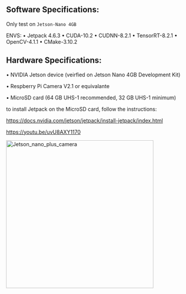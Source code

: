 
    
## Software Specifications:

Only test on `Jetson-Nano 4GB`

ENVS:
•	Jetpack 4.6.3
•	CUDA-10.2
•	CUDNN-8.2.1
•	TensorRT-8.2.1
•	OpenCV-4.1.1
•	CMake-3.10.2

## Hardware Specifications:
    
•	NVIDIA Jetson device (veirfied on Jetson Nano 4GB Development Kit)

•	Respberry Pi Camera V2.1 or equivalante
  
•	MicroSD card (64 GB UHS-1 recommended, 32 GB UHS-1 minimum)
    
to install Jetpack on the MicroSD card, follow the instructions:

https://docs.nvidia.com/jetson/jetpack/install-jetpack/index.html

https://youtu.be/uvU8AXY1170

<img width=400 src="./assets/Jetson_nano_plus_camera.jpg" alt="Jetson_nano_plus_camera">
    
 